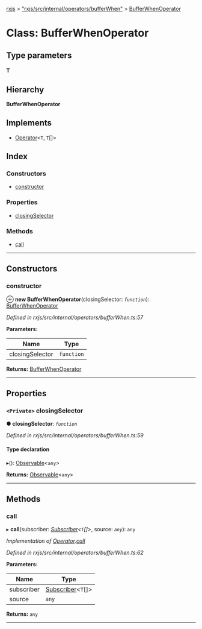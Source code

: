 [rxjs](../README.md) > ["rxjs/src/internal/operators/bufferWhen"](../modules/_rxjs_src_internal_operators_bufferwhen_.md) > [BufferWhenOperator](../classes/_rxjs_src_internal_operators_bufferwhen_.bufferwhenoperator.md)

# Class: BufferWhenOperator

## Type parameters
#### T 
## Hierarchy

**BufferWhenOperator**

## Implements

* [Operator](../interfaces/_rxjs_src_internal_operator_.operator.md)<`T`, `T`[]>

## Index

### Constructors

* [constructor](_rxjs_src_internal_operators_bufferwhen_.bufferwhenoperator.md#constructor)

### Properties

* [closingSelector](_rxjs_src_internal_operators_bufferwhen_.bufferwhenoperator.md#closingselector)

### Methods

* [call](_rxjs_src_internal_operators_bufferwhen_.bufferwhenoperator.md#call)

---

## Constructors

<a id="constructor"></a>

###  constructor

⊕ **new BufferWhenOperator**(closingSelector: *`function`*): [BufferWhenOperator](_rxjs_src_internal_operators_bufferwhen_.bufferwhenoperator.md)

*Defined in rxjs/src/internal/operators/bufferWhen.ts:57*

**Parameters:**

| Name | Type |
| ------ | ------ |
| closingSelector | `function` |

**Returns:** [BufferWhenOperator](_rxjs_src_internal_operators_bufferwhen_.bufferwhenoperator.md)

___

## Properties

<a id="closingselector"></a>

### `<Private>` closingSelector

**● closingSelector**: *`function`*

*Defined in rxjs/src/internal/operators/bufferWhen.ts:59*

#### Type declaration
▸(): [Observable](_rxjs_src_internal_observable_.observable.md)<`any`>

**Returns:** [Observable](_rxjs_src_internal_observable_.observable.md)<`any`>

___

## Methods

<a id="call"></a>

###  call

▸ **call**(subscriber: *[Subscriber](_rxjs_src_internal_subscriber_.subscriber.md)<`T`[]>*, source: *`any`*): `any`

*Implementation of [Operator](../interfaces/_rxjs_src_internal_operator_.operator.md).[call](../interfaces/_rxjs_src_internal_operator_.operator.md#call)*

*Defined in rxjs/src/internal/operators/bufferWhen.ts:62*

**Parameters:**

| Name | Type |
| ------ | ------ |
| subscriber | [Subscriber](_rxjs_src_internal_subscriber_.subscriber.md)<`T`[]> |
| source | `any` |

**Returns:** `any`

___

